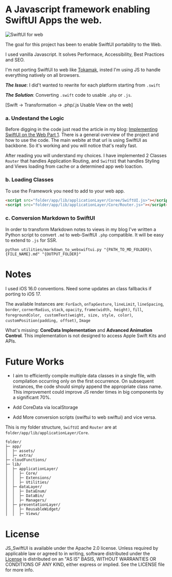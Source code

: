 # A Javascript framework enabling SwiftUI Apps the web.

![SwiftUI for web](https://www.actum.it/app/lib/dataLayer/DataBin/swiftui-drawn-logo.webp)

The goal for this project has been to enable SwiftUI portability to the Web.

I used vanilla Javascript. It solves Performace, Accessibility, Best Practices and SEO.

I'm not porting SwiftUI to web like [Tokamak](https://github.com/TokamakUI/Tokamak), insted I'm using JS to handle everything natively on all browsers.

***The Issue***: I did't wanted to rewrite for each platform starting from `.swift`

***The Solution***: Converting `.swift` code to usable `.php` or `.js`.

[Swift -> Transformation -> .php/.js Usable View on the web]

### a. Undestand the Logic

Before digging in the code just read the article in my blog: [Implementing SwiftUI on the Web Part 1](https://www.actum.it/ArticleReaderView/2023-10-13-implementing-swiftui-on-the-web-part-1). There is a general overview of the project and how to use the code. The main webite at that url is using SwiftUI as backbone. So it's working and you will notice that's really fast.

After reading you will understand my choices. I have implemented 2 Classes `Router` that handles Application Routing, and `SwiftUI` that handles Styling and Views loading from cache or a determined app web loaction.

### b. Loading  Classes

To use the Framework you need to add to your web app.

``` html
<script src="folder/app/lib/applicationLayer/Coree/SwiftUI.js>"></script>
<script src="folder/app/lib/applicationLayer/Core/Router.js>"></script>
```

### c. Conversion Markdown to SwiftUI

In order to transform Markdown notes to views in my blog I've written a Python script to convert `.md` to web-SwiftUI `.php` compatible. It will be easy to extend to `.js` for SSR.

``` terminal
python utilities/markdown_to_webswiftui.py "{PATH_TO_MD_FOLDER}\{FILE_NAME}.md" "{OUTPUT_FOLDER}"
```

# Notes

I used iOS 16.0 conventions. Need some updates an class fallbacks if porting to iOS 17.

The available Instances are: `ForEach`, `onTapGesture`, `lineLimit`, `lineSpacing`, `border`, `cornerRadius`, `stack`, `opacity`, `frame(width, height)`, `fill`, `foregroundColor`, ` customText(weight, size, style, color)`, `customPosition(padding, offset)`, `Image`

What's missing: **CoreData Implementation** and  **Advanced Animation Control**. This implementation is not designed to access Apple Swift Kits and APIs. 

# Future Works

- I aim to efficiently compile multiple data classes in a single file, with compilation occurring only on the first occurrence. On subsequent instances, the code should simply append the appropriate class name. This improvement could improve JS render times in big components by a significant 70%.

- Add CoreData via localStorage

- Add More conversion scripts (swiftui to web swiftui) and vice versa. 

This is my folder structure, `SwiftUI` and `Router` are at `folder/app/lib/applicationLayer/Core`.
```
folder/
├─ app/
│  ├─ assets/
│  ├─ extra/
├─ cloudFunctions/
├─ lib/
│  ├─ applicationLayer/
│  │  ├─ Core/
│  │  ├─ Extensions/
│  │  ├─ Utilities/
│  ├─ dataLayer/
│  │  ├─ DataEnum/
│  │  ├─ DataBin/
│  │  ├─ Managers/
│  ├─ presentationLayer/
│  │  ├─ ReusableWidget/
│  │  ├─ Views/
```

# License
JS_SwiftUI is available under the Apache 2.0 license. Unless required by applicable law or agreed to in writing, software distributed under the [License](https://github.com/ardizio/web-SwiftUI/blob/main/LICENSE) is distributed on an "AS IS" BASIS, WITHOUT WARRANTIES OR CONDITIONS OF ANY KIND, either express or implied. See the LICENSE file for more info.
